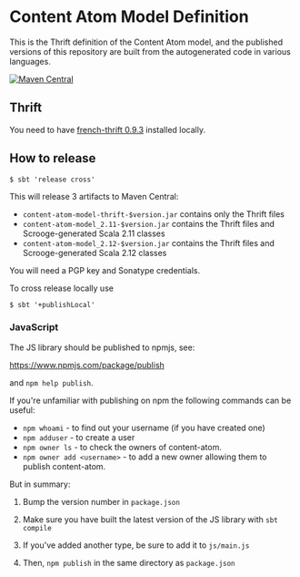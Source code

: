 # Content Atom Model Definition

This is the Thrift definition of the Content Atom model, and the published
versions of this repository are built from the autogenerated code in various
languages.

[![Maven Central](https://maven-badges.herokuapp.com/maven-central/com.gu/content-atom-model-thrift/badge.svg)](https://maven-badges.herokuapp.com/maven-central/com.gu/content-atom-model-thrift)

## Thrift

You need to have [french-thrift 0.9.3](https://github.com/guardian/french-thrift) installed locally.

## How to release

```
$ sbt 'release cross'
```

This will release 3 artifacts to Maven Central:

* `content-atom-model-thrift-$version.jar` contains only the Thrift files
* `content-atom-model_2.11-$version.jar` contains the Thrift files and Scrooge-generated Scala 2.11 classes
* `content-atom-model_2.12-$version.jar` contains the Thrift files and Scrooge-generated Scala 2.12 classes

You will need a PGP key and Sonatype credentials.

To cross release locally use

```
$ sbt '+publishLocal'
```

### JavaScript

The JS library should be published to npmjs, see:

https://www.npmjs.com/package/publish

and `npm help publish`.

If you're unfamiliar with publishing on npm the following commands can be useful:

* `npm whoami` - to find out your username (if you have created one)
* `npm adduser` - to create a user
* `npm owner ls` - to check the owners of content-atom.
* `npm owner add <username>` - to add a new owner allowing them to publish content-atom.

But in summary:

1. Bump the version number in `package.json`

2. Make sure you have built the latest version of the JS library with `sbt compile`

3. If you've added another type, be sure to add it to `js/main.js`

4. Then, `npm publish` in the same directory as `package.json`
